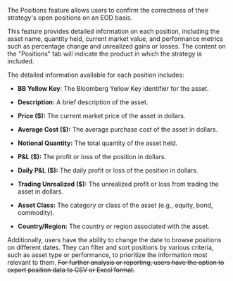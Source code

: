 The Positions feature allows users to confirm the correctness of their strategy's open positions on an EOD basis.

This feature provides detailed information on each position, including the asset name, quantity held, current market value, and performance metrics such as percentage change and unrealized gains or losses. The content on the "Positions" tab will indicate the product in which the strategy is included.

The detailed information available for each position includes:

- **BB Yellow Key**: The Bloomberg Yellow Key identifier for the asset.

- **Description:** A brief description of the asset.

- **Price ($):** The current market price of the asset in dollars.

- **Average Cost ($):** The average purchase cost of the asset in dollars.

- **Notional Quantity:** The total quantity of the asset held.

- **P&L ($):** The profit or loss of the position in dollars.

- **Daily P&L ($):** The daily profit or loss of the position in dollars.

- **Trading Unrealized ($):** The unrealized profit or loss from trading the asset in dollars.

- **Asset Class:** The category or class of the asset (e.g., equity, bond, commodity).

- **Country/Region:** The country or region associated with the asset.

Additionally, users have the ability to change the date to browse positions on different dates. They can filter and sort positions by various criteria, such as asset type or performance, to prioritize the information most relevant to them. ~~For further analysis or reporting, users have the option to export position data to CSV or Excel format.~~
